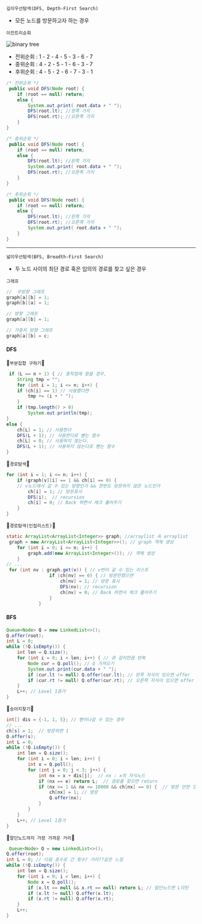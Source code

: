 `깊이우선탐색(DFS, Depth-First Search)` </br>
- 모든 노드를 방문하고자 하는 경우

`이진트리순회`</br>

![binary tree](https://user-images.githubusercontent.com/28912774/120569404-ce26a900-c450-11eb-8be6-c72bae145569.png) </br>
 
  - 전위순회 : 1 - 2 - 4 - 5 - 3 - 6 - 7
  - 중위순회 : 4 - 2 - 5 - 1 - 6 - 3 - 7
  - 후위순회 : 4 - 5 - 2 - 6 - 7 - 3 - 1

```java
/* 전위순회 */
 public void DFS(Node root) {
    if (root == null) return;
    else {
        System.out.print( root.data + " ");
        DFS(root.lt); //왼쪽 가지
        DFS(root.rt); //오른쪽 가지
    }
}

/* 중위순회 */
 public void DFS(Node root) {
    if (root == null) return;
    else {
        DFS(root.lt); //왼쪽 가지
        System.out.print( root.data + " ");
        DFS(root.rt); //오른쪽 가지
    }
}

/* 후위순회 */
 public void DFS(Node root) {
    if (root == null) return;
    else {
        DFS(root.lt); //왼쪽 가지
        DFS(root.rt); //오른쪽 가지
        System.out.print( root.data + " ");
    }
}
```
----

`넓이우선탐색(BFS, Breadth-First Search)` </br>
- 두 노드 사이의 최단 경로 혹은 임의의 경로를 찾고 싶은 경우 </br>

`그래프`
```java
//  무방향 그래프
graph[a][b] = 1;
graph[b][a] = 1;

// 방향 그래프
graph[a][b] = 1;

// 가중치 방향 그래프
graph[a][b] = c;

```

#### DFS

🐌`부분집합 구하기`🐌
```java
 if (L == n + 1) { // 종착점에 왔을 경우,
    String tmp = "";
    for (int i = 1; i <= n; i++) {
    if (ch[i] == 1) // 사용했다면
        tmp += (i + " ");
    }
    if (tmp.length() > 0)
        System.out.println(tmp);
} 
else {
    ch[L] = 1; // 사용한다
    DFS(L + 1); // 사용한다로 뻗는 함수
    ch[L] = 0; // 사용하지 않는다.
    DFS(L + 1); // 사용하지 않는다로 뻗는 함수
}
```

🐌`경로탐색`🐌
```java
for (int i = 1; i <= n; i++) {
    if (graph[v][i] == 1 && ch[i] == 0) { 
    // v노드에서 갈 수 있는 방향인가 && 한번도 방문하지 않은 노드인가
        ch[i] = 1; // 방문표시
        DFS(i);  // recursion
        ch[i] = 0; // Back 하면서 체크 풀어주기
    }
}
```

🐌`경로탐색(인접리스트)`🐌
```java
static ArrayList<ArrayList<Integer>> graph; //arraylist 속 arraylist
 graph = new ArrayList<ArrayList<Integer>>(); // graph 객체 생성
    for (int i = 0; i <= n; i++) {
        graph.add(new ArrayList<Integer>()); // 객체 생성
    }
// ...
 for (int nv : graph.get(v)) { // v번이 갈 수 있는 리스트
                if (ch[nv] == 0) { // 방문안했으면
                    ch[nv] = 1; // 방문 표시
                    DFS(nv); // recursion
                    ch[nv] = 0; // Back 하면서 체크 풀어주기
                }
            }
```

#### BFS

```java
Queue<Node> Q = new LinkedList<>();
Q.offer(root);
int L = 0;
while (!Q.isEmpty()) {
    int len = Q.size(); 
    for (int i = 0; i < len; i++) { // 큐 길이만큼 반복
        Node cur = Q.poll(); // Q 가져오기
        System.out.print(cur.data + " ");
        if (cur.lt != null) Q.offer(cur.lt); // 왼쪽 자식이 있으면 offer
        if (cur.rt != null) Q.offer(cur.rt); // 오른쪽 자식이 있으면 offer
    }
    L++; // Level 1증가
}
```

🐌`송아지찾기`🐌
```java
int[] dis = {-1, 1, 5}; // 뻗어나갈 수 있는 경우
// ...
ch[s] = 1;  // 방문하면 1 
Q.offer(s);
int L = 0;
while (!Q.isEmpty()) {
    int len = Q.size();
    for (int i = 0; i < len; i++) {
        int x = Q.poll();
        for (int j = 0; j < 3; j++) {
            int nx = x + dis[j];  // nx : x의 자식노드
            if (nx == e) return L;  // 경로를 찾으면 return
            if (nx >= 1 && nx <= 10000 && ch[nx] == 0) {  // 방문 안한 것인지
                ch[nx] = 1; // 방문
                Q.offer(nx); 
            }
        }
    }
    L++; // Level 1증가
}
```

🐌`말단노드까지 가장 가까운 거리`🐌
```java
 Queue<Node> Q = new LinkedList<>();
Q.offer(root);
int L = 0; // 다음 층수로 간 횟수? 거리??같은 느낌
while (!Q.isEmpty()) {
    int len = Q.size();
    for (int i = 0; i < len; i++) {
        Node x = Q.poll();
        if (x.lt == null && x.rt == null) return L; // 말단노드면 L리턴
        if (x.lt != null) Q.offer(x.lt);
        if (x.rt != null) Q.offer(x.rt);
    }
    L++;
}
```



